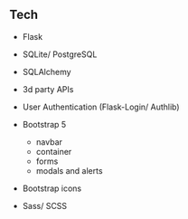 ## Tech

- Flask
- SQLite/ PostgreSQL
- SQLAlchemy
- 3d party APIs
- User Authentication (Flask-Login/ Authlib)

- Bootstrap 5
    - navbar
    - container
    - forms
    - modals and alerts
- Bootstrap icons
- Sass/ SCSS


